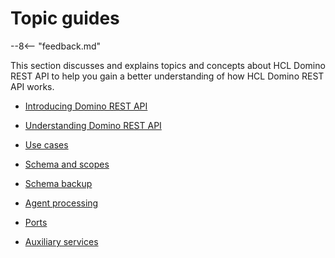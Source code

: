 # Topic guides

--8<-- "feedback.md"

This section discusses and explains topics and concepts about HCL Domino REST API to help you gain a better understanding of how HCL Domino REST API works.

- [Introducing Domino REST API](introducingrestapi.md)

- [Understanding Domino REST API](understanding.md)

- [Use cases](usecases.md)

- [Schema and scopes](schemascope.md)

- [Schema backup](schemabackup.md)

- [Agent processing](agents.md)

- [Ports](configuringPorts.md)

- [Auxiliary services](auxiliary/index.md)


<!--

- [How HCL Domino REST API works](howkeepworks.md)
- [Form modes](formmodes.md)
- [Domino REST API is different](keepdifference.md)
- [HCL Domino REST API flows](keepFlows.md)
- [Factories and caches](KeepFactory-and-caches.md)
- [Architectural decisions](architecture.md)
- [Planning your application](planning.md)
- [Barbican](barbican.md)
- [EventBus](eventbus.md)
- [HTTP handler](httpHandler.md)
- [DominoJNX](dominojnx.md)
- [Domino REST API and Proxy](keepasproxy.md)
- [Reserved Form mode names](../references/usingdominorestapi/modenames.md)
- [Web world - a primer](notesprimer.md)-->


